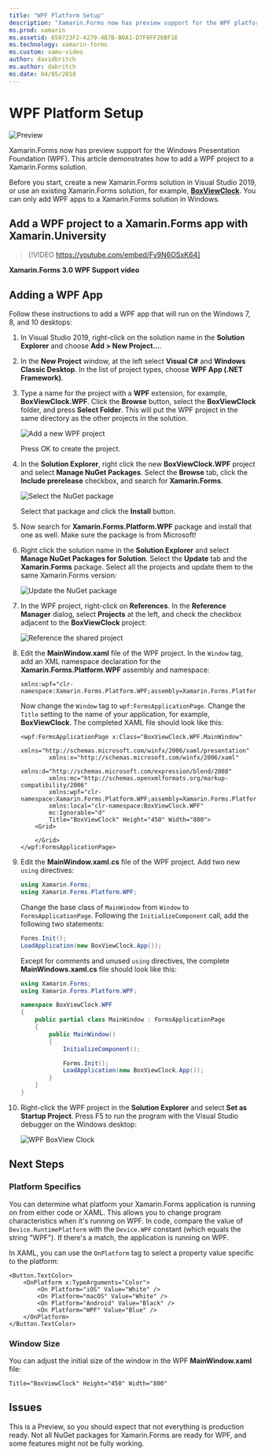 ```yaml
---
title: "WPF Platform Setup"
description: "Xamarin.Forms now has preview support for the WPF platform"
ms.prod: xamarin
ms.assetid: 650723F2-4279-4B7B-B0A1-D7F8FF26BF1E
ms.technology: xamarin-forms
ms.custom: xamu-video
author: davidbritch
ms.author: dabritch
ms.date: 04/05/2018
---
```


# WPF Platform Setup

![Preview](~/media/shared/preview.png)

Xamarin.Forms now has preview support for the Windows Presentation Foundation (WPF). This article demonstrates how to add a WPF project to a Xamarin.Forms solution.

Before you start, create a new Xamarin.Forms solution in Visual Studio 2019, or use an existing Xamarin.Forms solution, for example, [**BoxViewClock**](https://docs.microsoft.com/samples/xamarin/xamarin-forms-samples/boxview-boxviewclock). You can only add WPF apps to a Xamarin.Forms solution in Windows.

## Add a WPF project to a Xamarin.Forms app with Xamarin.University

> [!VIDEO https://youtube.com/embed/Fy9N6OSxK64]

**Xamarin.Forms 3.0 WPF Support video**

## Adding a WPF App

Follow these instructions to add a WPF app that will run on the Windows 7, 8, and 10 desktops:

1. In Visual Studio 2019, right-click on the solution name in the **Solution Explorer** and choose **Add > New Project...**.

2. In the **New Project** window, at the left select **Visual C#** and **Windows Classic Desktop**. In the list of project types, choose **WPF App (.NET Framework)**. 

3. Type a name for the project with a **WPF** extension, for example, **BoxViewClock.WPF**. Click the **Browse** button, select the **BoxViewClock** folder, and press **Select Folder**. This will put the WPF project in the same directory as the other projects in the solution.

    ![Add a new WPF project](wpf-images/add-new-project.png "Add a new WPF project")

    Press OK to create the project.

4. In the **Solution Explorer**, right click the new **BoxViewClock.WPF** project and select **Manage NuGet Packages**. Select the **Browse** tab, click the **Include prerelease** checkbox, and search for **Xamarin.Forms**.

    ![Select the NuGet package](wpf-images/select-nuget-package.png "Select the NuGet package")

    Select that package and click the **Install** button.

5. Now search for **Xamarin.Forms.Platform.WPF** package and install that one as well. Make sure the package is from Microsoft!

6. Right click the solution name in the **Solution Explorer** and select **Manage NuGet Packages for Solution**. Select the **Update** tab and the **Xamarin.Forms** package. Select all the projects and update them to the same Xamarin.Forms version:

    ![Update the NuGet package](wpf-images/update-nuget-package.png "Update the NuGet package") 

7. In the WPF project, right-click on **References**. In the **Reference Manager** dialog, select **Projects** at the left, and check the checkbox adjacent to the **BoxViewClock** project:

    ![Reference the shared project](wpf-images/reference-shared-project.png "Reference the shared project")

8. Edit the **MainWindow.xaml** file of the WPF project. In the `Window` tag, add an XML namespace declaration for the **Xamarin.Forms.Platform.WPF** assembly and namespace:

    ```xaml
    xmlns:wpf="clr-namespace:Xamarin.Forms.Platform.WPF;assembly=Xamarin.Forms.Platform.WPF"
    ```

    Now change the `Window` tag to `wpf:FormsApplicationPage`. Change the `Title` setting to the name of your application, for example, **BoxViewClock**. The completed XAML file should look like this:

    ```xaml
    <wpf:FormsApplicationPage x:Class="BoxViewClock.WPF.MainWindow"
            xmlns="http://schemas.microsoft.com/winfx/2006/xaml/presentation"
            xmlns:x="http://schemas.microsoft.com/winfx/2006/xaml"
            xmlns:d="http://schemas.microsoft.com/expression/blend/2008"
            xmlns:mc="http://schemas.openxmlformats.org/markup-compatibility/2006"
            xmlns:wpf="clr-namespace:Xamarin.Forms.Platform.WPF;assembly=Xamarin.Forms.Platform.WPF"
            xmlns:local="clr-namespace:BoxViewClock.WPF"
            mc:Ignorable="d"
            Title="BoxViewClock" Height="450" Width="800">
        <Grid>
        
        </Grid>
    </wpf:FormsApplicationPage>
    ```

9. Edit the **MainWindow.xaml.cs** file of the WPF project. Add two new `using` directives:

    ```csharp
    using Xamarin.Forms;
    using Xamarin.Forms.Platform.WPF;
    ```

    Change the base class of `MainWindow` from `Window` to `FormsApplicationPage`. Following the `InitializeComponent` call, add the following two statements:

    ```csharp
    Forms.Init();
    LoadApplication(new BoxViewClock.App());
    ```
    
    Except for comments and unused `using` directives, the complete **MainWindows.xaml.cs** file should look like this:

    ```csharp
    using Xamarin.Forms;
    using Xamarin.Forms.Platform.WPF;

    namespace BoxViewClock.WPF
    {
        public partial class MainWindow : FormsApplicationPage
        {
            public MainWindow()
            {
                InitializeComponent();

                Forms.Init();
                LoadApplication(new BoxViewClock.App());
            }
        }
    }
    ```

10. Right-click the WPF project in the **Solution Explorer** and select **Set as Startup Project**. Press F5 to run the program with the Visual Studio debugger on the Windows desktop:

    ![WPF BoxView Clock](wpf-images/wpf-boxviewclock.png "WPF BoxView Clock" )

## Next Steps

### Platform Specifics

You can determine what platform your Xamarin.Forms application is running on from either code or XAML. This allows you to change program characteristics when it's running on WPF. In code, compare the value of `Device.RuntimePlatform` with the `Device.WPF` constant (which equals the string "WPF"). If there's a match, the application is running on WPF.

In XAML, you can use the `OnPlatform` tag to select a property value specific to the platform:

```xaml
<Button.TextColor>
    <OnPlatform x:TypeArguments="Color">
        <On Platform="iOS" Value="White" />
        <On Platform="macOS" Value="White" />
        <On Platform="Android" Value="Black" />
        <On Platform="WPF" Value="Blue" />
    </OnPlatform>
</Button.TextColor>
```

### Window Size

You can adjust the initial size of the window in the WPF **MainWindow.xaml** file:

```xaml
Title="BoxViewClock" Height="450" Width="800"
```

## Issues

This is a Preview, so you should expect that not everything is production ready. Not all NuGet packages for Xamarin.Forms are ready for WPF, and some features might not be fully working.
